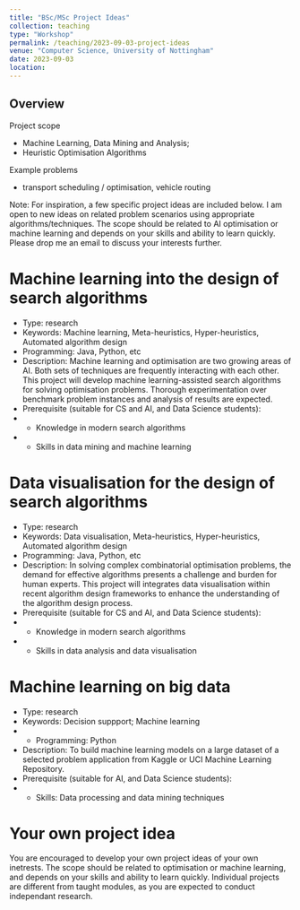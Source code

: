 ```yaml
---
title: "BSc/MSc Project Ideas"
collection: teaching
type: "Workshop"
permalink: /teaching/2023-09-03-project-ideas
venue: "Computer Science, University of Nottingham"
date: 2023-09-03
location: 
---
```

Overview
----
Project scope
- Machine Learning, Data Mining and Analysis; 
- Heuristic Optimisation Algorithms

Example problems
- transport scheduling / optimisation, vehicle routing

Note: For inspiration, a few specific project ideas are included below. I am open to new ideas on related problem scenarios using appropriate algorithms/techniques. The scope should be related to AI optimisation or machine learning and depends on your skills and ability to learn quickly. Please drop me an email to discuss your interests further.

Machine learning into the design of search algorithms
======
- Type: research
- Keywords: Machine learning, Meta-heuristics, Hyper-heuristics, Automated algorithm design
- Programming: Java, Python, etc
- Description: Machine learning and optimisation are two growing areas of AI. Both sets of techniques are frequently interacting with each other. This project will develop machine learning-assisted search algorithms for solving optimisation problems. Thorough experimentation over benchmark problem instances and analysis of results are expected.
- Prerequisite (suitable for CS and AI, and Data Science students):
- - Knowledge in modern search algorithms
- - Skills in data mining and machine learning

Data visualisation for the design of search algorithms
======
- Type: research
- Keywords: Data visualisation, Meta-heuristics, Hyper-heuristics, Automated algorithm design
- Programming: Java, Python, etc
- Description: In solving complex combinatorial optimisation problems, the demand for effective algorithms presents a challenge and burden for human experts. This project will integrates data visualisation within recent algorithm design frameworks to enhance the understanding of the algorithm design process.
- Prerequisite (suitable for CS and AI, and Data Science students):
- - Knowledge in modern search algorithms
- - Skills in data analysis and data visualisation

Machine learning on big data
======
- Type: research
- Keywords: Decision suppport; Machine learning
- - Programming: Python
- Description: To build machine learning models on a large dataset of a selected problem application from Kaggle or UCI Machine Learning Repository.
- Prerequisite (suitable for AI, and Data Science students):
- - Skills: Data processing and data mining techniques


Your own project idea
======
You are encouraged to develop your own project ideas of your own inetrests. The scope should be related to optimisation or machine learning, and depends on your skills and ability to learn quickly. Individual projects are different from taught modules, as you are expected to conduct independant research.